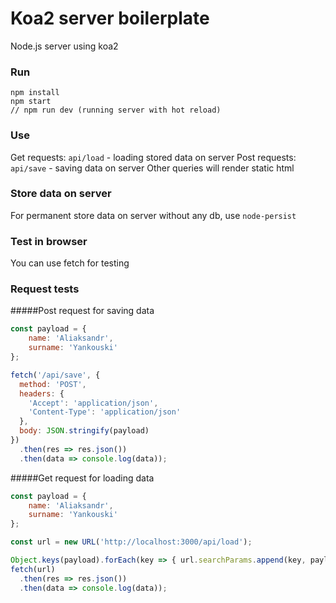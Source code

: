 # Koa2 server boilerplate
Node.js server using koa2

### Run
```
npm install
npm start
// npm run dev (running server with hot reload)
```

### Use
Get requests: `api/load` - loading stored data on server
Post requests: `api/save` - saving data on server
Other queries will render static html

### Store data on server
For permanent store data on server without any db, use `node-persist`

### Test in browser
You can use fetch for testing

### Request tests

#####Post request for saving data

```js
const payload = {
    name: 'Aliaksandr',
    surname: 'Yankouski'
};

fetch('/api/save', {
  method: 'POST',
  headers: {
    'Accept': 'application/json',
    'Content-Type': 'application/json'
  },
  body: JSON.stringify(payload)
})
  .then(res => res.json())
  .then(data => console.log(data));
```

#####Get request for loading data

```js
const payload = {
    name: 'Aliaksandr',
    surname: 'Yankouski'
};

const url = new URL('http://localhost:3000/api/load');

Object.keys(payload).forEach(key => { url.searchParams.append(key, payload[key]) })
fetch(url)
  .then(res => res.json())
  .then(data => console.log(data));
```
